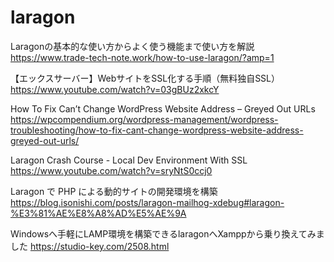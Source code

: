 # laragon
Laragonの基本的な使い方からよく使う機能まで使い方を解説
https://www.trade-tech-note.work/how-to-use-laragon/?amp=1

【エックスサーバー】WebサイトをSSL化する手順（無料独自SSL）
https://www.youtube.com/watch?v=03gBUz2xkcY

How To Fix Can’t Change WordPress Website Address – Greyed Out URLs
https://wpcompendium.org/wordpress-management/wordpress-troubleshooting/how-to-fix-cant-change-wordpress-website-address-greyed-out-urls/

Laragon Crash Course - Local Dev Environment With SSL
https://www.youtube.com/watch?v=sryNtS0ccj0

Laragon で PHP による動的サイトの開発環境を構築
https://blog.isonishi.com/posts/laragon-mailhog-xdebug#laragon-%E3%81%AE%E8%A8%AD%E5%AE%9A

Windowsへ手軽にLAMP環境を構築できるlaragonへXamppから乗り換えてみました
https://studio-key.com/2508.html
